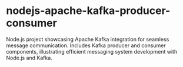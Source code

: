 # nodejs-apache-kafka-producer-consumer
Node.js project showcasing Apache Kafka integration for seamless message communication. Includes Kafka producer and consumer components, illustrating efficient messaging system development with Node.js and Kafka.
